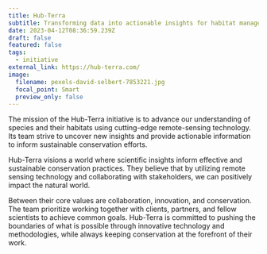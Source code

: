 ```yaml
---
title: Hub-Terra
subtitle: Transforming data into actionable insights for habitat management
date: 2023-04-12T08:36:59.239Z
draft: false
featured: false
tags:
  - initiative
external_link: https://hub-terra.com/
image:
  filename: pexels-david-selbert-7853221.jpg
  focal_point: Smart
  preview_only: false
---
```

The mission of the Hub-Terra initiative is to advance our understanding of species and their habitats using cutting-edge remote-sensing technology. Its team strive to uncover new insights and provide actionable information to inform sustainable conservation efforts. 
	
Hub-Terra visions a world where scientific insights inform effective and sustainable conservation practices. They believe that by utilizing remote sensing technology and collaborating with stakeholders, we can positively impact the natural world.
	
Between their core values are collaboration, innovation, and conservation. The team prioritize working together with clients, partners, and fellow scientists to achieve common goals. Hub-Terra is committed to pushing the boundaries of what is possible through innovative technology and methodologies, while always keeping conservation at the forefront of their work.